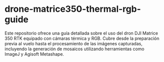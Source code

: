 # drone-matrice350-thermal-rgb-guide
Este repositorio ofrece una guía detallada sobre el uso del dron DJI Matrice 350 RTK equipado con cámaras térmica y RGB. Cubre desde la preparación previa al vuelo hasta el procesamiento de las imágenes capturadas, incluyendo la generación de mosaicos utilizando herramientas como ImageJ y Agisoft Metashape.​
